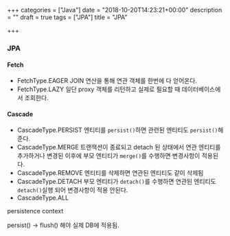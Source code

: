 +++
categories = ["Java"]
date = "2018-10-20T14:23:21+00:00"
description = ""
draft = true
tags = ["JPA"]
title = "JPA"

+++
### JPA

#### Fetch

* FetchType.EAGER JOIN 연산을 통해 연관 객체를 한번에 다 얻어온다.
* FetchType.LAZY 일단 proxy 객체를 리턴하고 실제로 필요할 때 데이터베이스에서 조회한다.

#### Cascade

* CascadeType.PERSIST 엔티티를 `persist()`하면 관련된 엔티티도 `persist()`해준다.
* CascadeType.MERGE 트랜잭션이 종료되고 detach 된 상태에서 연관 엔티티를 추가하거나 변경된 이후에 부모 엔티티가 `merge()`를 수행하면 변경사항이 적용된다.
* CascadeType.REMOVE 엔티티를 삭제하면 연관된 엔티티도 같이 삭제됨
* CascadeType.DETACH 부모 엔티티가 `detach()`를 수행하면 연관된 엔티티도 `detach()`실행 되어 변경사항이 적용 안된다.
* CascadeType.ALL

persistence context

persist() -> flush() 해야 실제 DB에 적용됨.